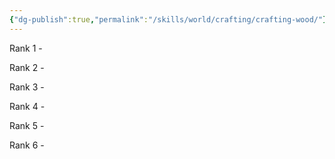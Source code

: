 ```yaml
---
{"dg-publish":true,"permalink":"/skills/world/crafting/crafting-wood/"}
---
```


Rank 1
	- 

Rank 2
	- 

Rank 3
	- 

Rank 4
	- 

Rank 5
	-

Rank 6
	-